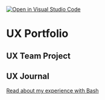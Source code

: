 [![Open in Visual Studio Code](https://classroom.github.com/assets/open-in-vscode-f059dc9a6f8d3a56e377f745f24479a46679e63a5d9fe6f495e02850cd0d8118.svg)](https://classroom.github.com/online_ide?assignment_repo_id=6804785&assignment_repo_type=AssignmentRepo)
# UX Portfolio


## UX Team Project


## UX Journal

[Read about my experience with Bash](j01/)
